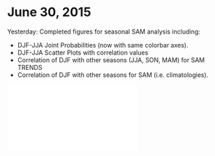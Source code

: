# June 30, 2015

Yesterday: Completed figures for seasonal SAM analysis including: 
* DJF-JJA Joint Probabilities (now with same colorbar axes). 
* DJF-JJA Scatter Plots with correlation values
* Correlation of DJF with other seasons (JJA, SON, MAM) for SAM TRENDS
* Correlation of DJF with other seasons for SAM (i.e. climatologies). 

![DJF-JJA Joint Probabilities](/data1/fesd1/jthom143/CMIP5_seasonal_analysis/DJF_JJA_Joint_probabilities/DJF_JJA_joint_probabilities.pdf)
